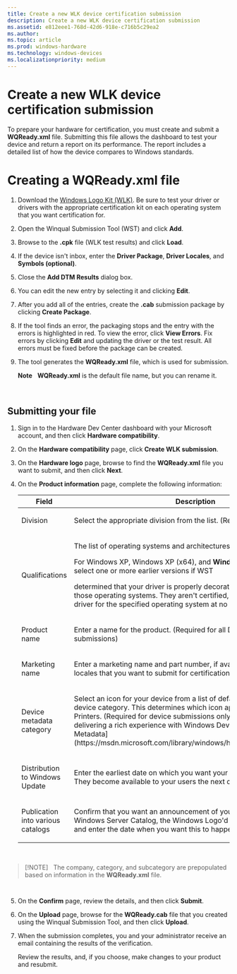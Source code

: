 ```yaml
---
title: Create a new WLK device certification submission
description: Create a new WLK device certification submission
ms.assetid: e812eee1-768d-42d6-918e-c716b5c29ea2
ms.author: 
ms.topic: article
ms.prod: windows-hardware
ms.technology: windows-devices
ms.localizationpriority: medium
---
```


# Create a new WLK device certification submission


To prepare your hardware for certification, you must create and submit a **WQReady.xml** file. Submitting this file allows the dashboard to test your device and return a report on its performance. The report includes a detailed list of how the device compares to Windows standards.

# Creating a WQReady.xml file

1.  Download the [Windows Logo Kit (WLK)](http://go.microsoft.com/fwlink/p/?LinkId=219237). Be sure to test your driver or drivers with the appropriate certification kit on each operating system that you want certification for.

2.  Open the Winqual Submission Tool (WST) and click **Add**.

3.  Browse to the **.cpk** file (WLK test results) and click **Load**.

4.  If the device isn't inbox, enter the **Driver Package**, **Driver Locales**, and **Symbols (optional)**.

5.  Close the **Add DTM Results** dialog box.

6.  You can edit the new entry by selecting it and clicking **Edit**.

7.  After you add all of the entries, create the **.cab** submission package by clicking **Create Package**.

8.  If the tool finds an error, the packaging stops and the entry with the errors is highlighted in red. To view the error, click **View Errors**. Fix errors by clicking **Edit** and updating the driver or the test result. All errors must be fixed before the package can be created.

9.  The tool generates the **WQReady.xml** file, which is used for submission.

    **Note**  
    **WQReady.xml** is the default file name, but you can rename it.

     

## Submitting your file

1.  Sign in to the Hardware Dev Center dashboard with your Microsoft account, and then click **Hardware compatibility**.

2.  On the **Hardware compatibility** page, click **Create WLK submission**.

3.  On the **Hardware logo** page, browse to find the **WQReady.xml** file you want to submit, and then click **Next**.

4.  On the **Product information** page, complete the following information:

    <table>
    <colgroup>
    <col width="50%" />
    <col width="50%" />
    </colgroup>
    <thead>
    <tr class="header">
    <th>Field</th>
    <th>Description</th>
    </tr>
    </thead>
    <tbody>
    <tr class="odd">
    <td><p>Division</p></td>
    <td><p>Select the appropriate division from the list. (Required)</p></td>
    </tr>
    <tr class="even">
    <td><p>Qualifications</p></td>
    <td><p>The list of operating systems and architectures you've already tested.</p>
    <p>For Windows XP, Windows XP (x64), and <strong>Windows 2000</strong>, you can also select one or more earlier versions if WST</p>
    <p>determined that your driver is properly decorated for one or more of those operating systems. They aren't certified, but Microsoft signs your driver for the specified operating system at no cost. (Optional)</p>
    <p></p></td>
    </tr>
    <tr class="odd">
    <td><p>Product name</p></td>
    <td><p>Enter a name for the product. (Required for all Device and System submissions)</p></td>
    </tr>
    <tr class="even">
    <td><p>Marketing name</p></td>
    <td><p>Enter a marketing name and part number, if available, and select the locales that you want to submit for certification. (Optional)</p></td>
    </tr>
    <tr class="odd">
    <td><p>Device metadata category</p></td>
    <td><p>Select an icon for your device from a list of default icons based on your device category. This determines which icon appears in Devices and Printers. (Required for device submissions only.) For information about delivering a rich experience with Windows Device Stage, see [Device Metadata](https://msdn.microsoft.com/library/windows/hardware/br230800.aspx).</p>
    <p></p></td>
    </tr>
    <tr class="even">
    <td><p>Distribution to Windows Update</p></td>
    <td><p>Enter the earliest date on which you want your drivers to be released. They become available to your users the next day. (Optional)</p></td>
    </tr>
    <tr class="odd">
    <td><p>Publication into various catalogs</p></td>
    <td><p>Confirm that you want an announcement of your product included on the Windows Server Catalog, the Windows Logo'd Product List, and CNET, and enter the date when you want this to happen. (Optional)</p></td>
    </tr>
    </tbody>
    </table>

     

> [!NOTE]  
> The company, category, and subcategory are prepopulated based on information in the **WQReady.xml** file.

     

5.  On the **Confirm** page, review the details, and then click **Submit**.

6.  On the **Upload** page, browse for the **WQReady.cab** file that you created using the Winqual Submission Tool, and then click **Upload**.

7.  When the submission completes, you and your administrator receive an email containing the results of the verification.

    Review the results, and, if you choose, make changes to your product and resubmit.

 

 






